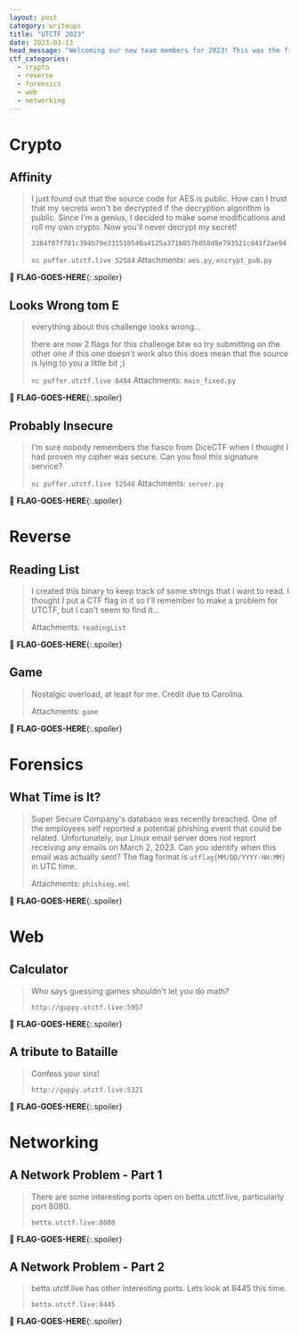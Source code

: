 ```yaml
---
layout: post
category: writeups
title: "UTCTF 2023"
date: 2023-03-13
head_message: "Welcoming our new team members for 2023! This was the first CTF for some of them."
ctf_categories:
  - crypto
  - reverse
  - forensics
  - web
  - networking
---
```


# Crypto

## Affinity

> I just found out that the source code for AES is public. How can I trust that my secrets won't be decrypted if the decryption algorithm is public. Since I'm a genius, I decided to make some modifications and roll my own crypto. Now you'll never decrypt my secret!
>
> `3384f87f781c394b79e331510540a4125a371b057b058d8e793521cd43f2ae94`
>
> `nc puffer.utctf.live 52584`
> Attachments: `aes.py`, `encrypt_pub.py`

🏁 __FLAG-GOES-HERE__{:.spoiler}

## Looks Wrong tom E

> everything about this challenge looks wrong...
>
> there are now 2 flags for this challenge btw so try submitting on the other one if this one doesn't work
> also this does mean that the source is lying to you a little bit ;)
>
> `nc puffer.utctf.live 8484`
> Attachments: `main_fixed.py`

🏁 __FLAG-GOES-HERE__{:.spoiler}

## Probably Insecure

> I'm sure nobody remembers the fiasco from DiceCTF when I thought I had proven my cipher was secure. Can you fool this signature service?
>
> `nc puffer.utctf.live 52548`
> Attachments: `server.py`

🏁 __FLAG-GOES-HERE__{:.spoiler}

# Reverse

## Reading List

> I created this binary to keep track of some strings that I want to read. I thought I put a CTF flag in it so I'll remember to make a problem for UTCTF, but I can't seem to find it...
>
> Attachments: `readingList`

🏁 __FLAG-GOES-HERE__{:.spoiler}

## Game

> Nostalgic overload, at least for me. Credit due to Carolina.
>
> Attachments: `game`

🏁 __FLAG-GOES-HERE__{:.spoiler}

# Forensics

## What Time is It?

> Super Secure Company's database was recently breached. One of the employees self reported a potential phishing event that could be related. Unfortunately, our Linux email server does not report receiving any emails on March 2, 2023. Can you identify when this email was actually sent? The flag format is `utflag{MM/DD/YYYY-HH:MM}` in UTC time.
>
> Attachments: `phishing.eml`

🏁 __FLAG-GOES-HERE__{:.spoiler}

# Web

## Calculator

> Who says guessing games shouldn't let you do math?
>
> `http://guppy.utctf.live:5957`

🏁 __FLAG-GOES-HERE__{:.spoiler}

## A tribute to Bataille

> Confess your sins!
>
> `http://guppy.utctf.live:5321`

🏁 __FLAG-GOES-HERE__{:.spoiler}

# Networking

## A Network Problem - Part 1

> There are some interesting ports open on betta.utctf.live, particularly port 8080.
>
> `betta.utctf.live:8080`

🏁 __FLAG-GOES-HERE__{:.spoiler}

## A Network Problem - Part 2

> betta.utctf.live has other interesting ports. Lets look at 8445 this time.
>
> `betta.utctf.live:8445`

🏁 __FLAG-GOES-HERE__{:.spoiler}
